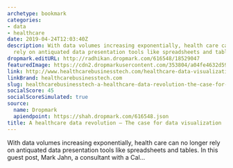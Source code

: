 ```yaml
---
archetype: bookmark
categories:
- data
- healthcare
date: 2019-04-24T12:03:40Z
description: With data volumes increasing exponentially, health care can no longer
  rely on antiquated data presentation tools like spreadsheets and tables.
dropmark.editURL: http://radhikan.dropmark.com/616548/18529047
featuredImage: https://cdn2.dropmarkusercontent.com/353804/a04fe4632d597ddce49bc6fe305eaa8b7d9b9d76d6792c64a9b3c38c503ca70a/thumbnail/GettyImages-966874060-300x200.jpg?Expires=1557430062&Signature=IIvfxGc4CrVGnJoPEjDsUmu2ITtF1dTnRiRZx0SJ2Qk7ThiyZ9xBKn-9IwYbG-ugy1aeTbvYDgoprX3CZ3FxoiZ~XI3sZUiaKWpi9bYYmfmNfgohEiQp2Of8HIPz4sfkX0gNdoSlGf5a4x02rWfNe3agFmDhFDV6kmFhsc~7p2krddO2pLBgNm7xPGXbQbVkX8OMvpodXzJgZ3SlKZ4UsaUS-ATK5QXoP~L8no4al2Xkv5E3g8BzJEZBLs5Ev8eHlRjkRYs3Gs9XXY0V-75FY2123AldyWPOzBPoX42Gme9KWVpYPQSIQYaJN9zn-3y1sSqwNK7zfoCOGiQyNvY0Cg__&Key-Pair-Id=APKAITQYWVEN757ZA4KQ
link: http://www.healthcarebusinesstech.com/healthcare-data-visualization/
linkBrand: healthcarebusinesstech.com
slug: healthcarebusinesstech-a-healthcare-data-revolution-the-case-for-data-visualization
socialScore: 45
socialScoreSimulated: true
source:
  name: Dropmark
  apiendpoint: https://shah.dropmark.com/616548.json
title: A healthcare data revolution – The case for data visualization
---
```

With data volumes increasing exponentially, health care can no longer rely on antiquated data presentation tools like spreadsheets and tables. In this guest post, Mark Jahn, a consultant with a Cal…